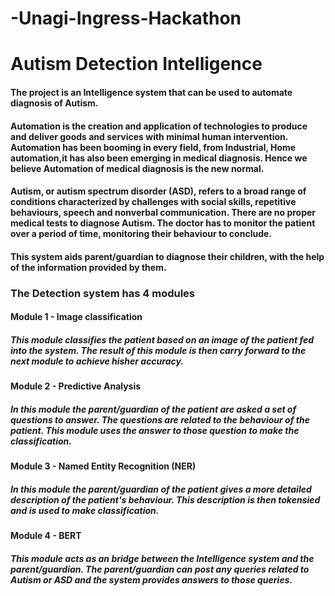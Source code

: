 # -Unagi-Ingress-Hackathon

# Autism Detection Intelligence

#### The project is an Intelligence system that can be used to automate diagnosis of Autism. 

#### Automation is the creation and application of technologies to produce and deliver goods and services with minimal human intervention. Automation has been booming in every field, from Industrial, Home automation,it has also been emerging in medical diagnosis. Hence we believe Automation of medical diagnosis is the new normal.

#### Autism, or autism spectrum disorder (ASD), refers to a broad range of conditions characterized by challenges with social skills, repetitive behaviours, speech and nonverbal communication. There are no proper medical tests to diagnose Autism. The doctor has to monitor the patient over a period of time, monitoring their behaviour to conclude.

#### This system aids parent/guardian to diagnose their children, with the help of the information provided by them.

### The Detection system has 4 modules

#### Module 1 - Image classification
##### This module classifies the patient based on an image of the patient fed into the system. The result of this module is then carry forward to the next module to achieve hisher accuracy.
      
#### Module 2 - Predictive Analysis
##### In this module the parent/guardian of the patient are asked a set of questions to answer. The questions are related to the behaviour of the patient. This module uses the answer to those question to make the classification.
       
#### Module 3 - Named Entity Recognition (NER)
#####  In this module the parent/guardian of the patient gives a more detailed description of the patient's behaviour. This description is then tokensied and is used to make classification.
      
#### Module 4 - BERT
 ##### This module acts as an bridge between the Intelligence system and the parent/guardian. The parent/guardian can post any queries related to Autism or ASD and the system provides answers to those queries.

 
